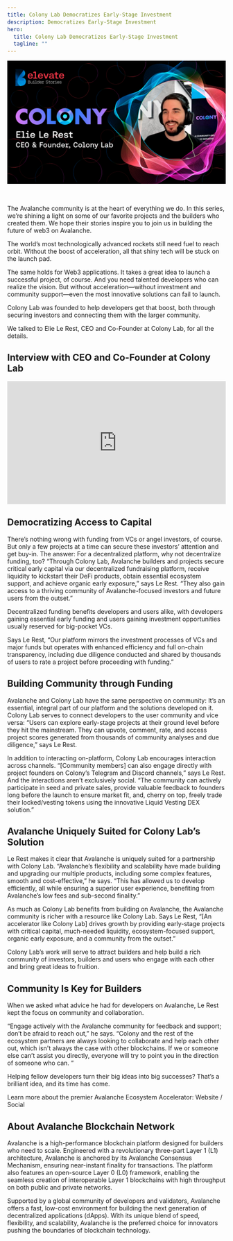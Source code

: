```yaml
---
title: Colony Lab Democratizes Early-Stage Investment
description: Democratizes Early-Stage Investment
hero:
  title: Colony Lab Democratizes Early-Stage Investment
  tagline: ""
---
```


<head>
  <Astro.head>
    <meta property="og:title" content={title} />
    <meta property="og:description" content={description} />
    <meta property="og:image" content={../../../../public/imgs/content/colony_lab_democratizes_hero.jpg />
  </Astro.head>
</head>

![Getting Started Header](../../../../public/imgs/content/colony_lab_democratizes_hero.jpg)

<br />

The Avalanche community is at the heart of everything we do. In this series, we’re shining a light on some of our favorite projects and the builders who created them. We hope their stories inspire you to join us in building the future of web3 on Avalanche.

The world’s most technologically advanced rockets still need fuel to reach orbit. Without the boost of acceleration, all that shiny tech will be stuck on the launch pad.

The same holds for Web3 applications. It takes a great idea to launch a successful project, of course. And you need talented developers who can realize the vision. But without acceleration—without investment and community support—even the most innovative solutions can fail to launch.

Colony Lab was founded to help developers get that boost, both through securing investors and connecting them with the larger community.

We talked to Elie Le Rest, CEO and Co-Founder at Colony Lab, for all the details.

## Interview with CEO and Co-Founder at Colony Lab

<div style="position: relative; width: 100%; padding-top: 56.25%; overflow: hidden;">
  <iframe 
    src="https://www.youtube.com/embed/Zg3BOsQguds?si=odiP4v68iL0OuSzi" 
    title="YouTube video player" 
    frameborder="0" 
    allow="accelerometer; autoplay; clipboard-write; encrypted-media; gyroscope; picture-in-picture; web-share" 
    referrerpolicy="strict-origin-when-cross-origin" 
    allowfullscreen 
    style="position: absolute; top: 0; left: 0; width: 100%; height: 100%;">
  </iframe>
</div>

## Democratizing Access to Capital

There’s nothing wrong with funding from VCs or angel investors, of course. But only a few projects at a time can secure these investors’ attention and get buy-in. The answer: For a decentralized platform, why not decentralize funding, too? “Through Colony Lab, Avalanche builders and projects secure critical early capital via our decentralized fundraising platform, receive liquidity to kickstart their DeFi products, obtain essential ecosystem support, and achieve organic early exposure,” says Le Rest. “They also gain access to a thriving community of Avalanche-focused investors and future users from the outset.”

Decentralized funding benefits developers and users alike, with developers gaining essential early funding and users gaining investment opportunities usually reserved for big-pocket VCs.

Says Le Rest, “Our platform mirrors the investment processes of VCs and major funds but operates with enhanced efficiency and full on-chain transparency, including due diligence conducted and shared by thousands of users to rate a project before proceeding with funding.”

## Building Community through Funding

Avalanche and Colony Lab have the same perspective on community: It’s an essential, integral part of our platform and the solutions developed on it. Colony Lab serves to connect developers to the user community and vice versa: “Users can explore early-stage projects at their ground level before they hit the mainstream. They can upvote, comment, rate, and access project scores generated from thousands of community analyses and due diligence,” says Le Rest.

In addition to interacting on-platform, Colony Lab encourages interaction across channels. “\[Community members\] can also engage directly with project founders on Colony’s Telegram and Discord channels,” says Le Rest. And the interactions aren’t exclusively social. “The community can actively participate in seed and private sales, provide valuable feedback to founders long before the launch to ensure market fit, and, cherry on top, freely trade their locked/vesting tokens using the innovative Liquid Vesting DEX solution.”

## Avalanche Uniquely Suited for Colony Lab’s Solution

Le Rest makes it clear that Avalanche is uniquely suited for a partnership with Colony Lab. “Avalanche’s flexibility and scalability have made building and upgrading our multiple products, including some complex features, smooth and cost-effective,” he says. “This has allowed us to develop efficiently, all while ensuring a superior user experience, benefiting from Avalanche’s low fees and sub-second finality.”

As much as Colony Lab benefits from building on Avalanche, the Avalanche community is richer with a resource like Colony Lab. Says Le Rest, “\[An accelerator like Colony Lab\] drives growth by providing early-stage projects with critical capital, much-needed liquidity, ecosystem-focused support, organic early exposure, and a community from the outset.”

Colony Lab’s work will serve to attract builders and help build a rich community of investors, builders and users who engage with each other and bring great ideas to fruition.

## Community Is Key for Builders

When we asked what advice he had for developers on Avalanche, Le Rest kept the focus on community and collaboration.

“Engage actively with the Avalanche community for feedback and support; don’t be afraid to reach out,” he says. “Colony and the rest of the ecosystem partners are always looking to collaborate and help each other out, which isn't always the case with other blockchains. If we or someone else can’t assist you directly, everyone will try to point you in the direction of someone who can. “

Helping fellow developers turn their big ideas into big successes? That’s a brilliant idea, and its time has come.

Learn more about the premier Avalanche Ecosystem Accelerator: Website / Social

## About Avalanche Blockchain Network

Avalanche is a high-performance blockchain platform designed for builders who need to scale. Engineered with a revolutionary three-part Layer 1 (L1) architecture, Avalanche is anchored by its Avalanche Consensus Mechanism, ensuring near-instant finality for transactions. The platform also features an open-source Layer 0 (L0) framework, enabling the seamless creation of interoperable Layer 1 blockchains with high throughput on both public and private networks.

Supported by a global community of developers and validators, Avalanche offers a fast, low-cost environment for building the next generation of decentralized applications (dApps). With its unique blend of speed, flexibility, and scalability, Avalanche is the preferred choice for innovators pushing the boundaries of blockchain technology.

